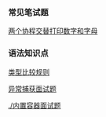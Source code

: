### 常见笔试题

[两个协程交替打印数字和字母](./alternateNumberAndWord.md)



### 语法知识点

[类型比较规则](./comparable.md)

[异常捕获面试题](./error.md)

[./内置容器面试题](./collection.md)

